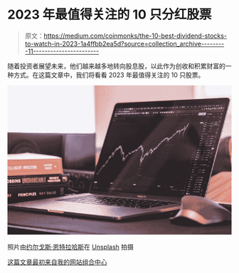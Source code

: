 # 2023 年最值得关注的 10 只分红股票

> 原文：<https://medium.com/coinmonks/the-10-best-dividend-stocks-to-watch-in-2023-1a4ffbb2ea5d?source=collection_archive---------11----------------------->

随着投资者展望未来，他们越来越多地转向股息股，以此作为创收和积累财富的一种方式。在这篇文章中，我们将看看 2023 年最值得关注的 10 只股票。

![](img/bfcda2e66f7213440bee3455858aeb7c.png)

照片由[约尔戈斯·恩特拉哈斯](https://unsplash.com/@yiorgosntrahas?utm_source=medium&utm_medium=referral)在 [Unsplash](https://unsplash.com/?utm_source=medium&utm_medium=referral) 拍摄

[这篇文章最初来自我的网站组合中心](http://www.portfolio-hub.co.uk/)